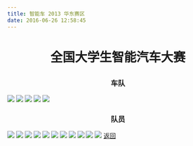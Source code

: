 ```yaml
---
title: 智能车 2013 华东赛区
date: 2016-06-26 12:58:45
---
```

# <p align="center">全国大学生智能汽车大赛<p>
### <p align="center">车队<p>
![](http://bst.cooler-tec.com/bst/honor/nationwide/2013/%E5%85%A8%E5%9B%BD%E5%A4%A7%E5%AD%A6%E7%94%9F%E6%99%BA%E8%83%BD%E6%B1%BD%E8%BD%A6%E5%A4%A7%E8%B5%9B1.jpg)
![](http://bst.cooler-tec.com/bst/honor/nationwide/2013/%E5%85%A8%E5%9B%BD%E5%A4%A7%E5%AD%A6%E7%94%9F%E6%99%BA%E8%83%BD%E6%B1%BD%E8%BD%A6%E5%A4%A7%E8%B5%9B2.jpg)
![](http://bst.cooler-tec.com/bst/honor/nationwide/2013/%E5%85%A8%E5%9B%BD%E5%A4%A7%E5%AD%A6%E7%94%9F%E6%99%BA%E8%83%BD%E6%B1%BD%E8%BD%A6%E5%A4%A7%E8%B5%9B3.jpg)
![](http://bst.cooler-tec.com/bst/honor/nationwide/2013/%E5%85%A8%E5%9B%BD%E5%A4%A7%E5%AD%A6%E7%94%9F%E6%99%BA%E8%83%BD%E6%B1%BD%E8%BD%A6%E5%A4%A7%E8%B5%9B4.jpg)
![](http://bst.cooler-tec.com/bst/honor/nationwide/2013/%E5%85%A8%E5%9B%BD%E5%A4%A7%E5%AD%A6%E7%94%9F%E6%99%BA%E8%83%BD%E6%B1%BD%E8%BD%A6%E5%A4%A7%E8%B5%9B5.jpg)
### <p align="center">队员<p>
![](http://bst.cooler-tec.com/bst/honor/nationwide/2013/%E5%85%A8%E5%9B%BD%E5%A4%A7%E5%AD%A6%E7%94%9F%E6%99%BA%E8%83%BD%E6%B1%BD%E8%BD%A6%E5%A4%A7%E8%B5%9B6.jpg)
![](http://bst.cooler-tec.com/bst/honor/nationwide/2013/%E5%85%A8%E5%9B%BD%E5%A4%A7%E5%AD%A6%E7%94%9F%E6%99%BA%E8%83%BD%E6%B1%BD%E8%BD%A6%E5%A4%A7%E8%B5%9B7.jpg)
![](http://bst.cooler-tec.com/bst/honor/nationwide/2013/%E5%85%A8%E5%9B%BD%E5%A4%A7%E5%AD%A6%E7%94%9F%E6%99%BA%E8%83%BD%E6%B1%BD%E8%BD%A6%E5%A4%A7%E8%B5%9B8.jpg)
![](http://bst.cooler-tec.com/bst/honor/nationwide/2013/%E5%85%A8%E5%9B%BD%E5%A4%A7%E5%AD%A6%E7%94%9F%E6%99%BA%E8%83%BD%E6%B1%BD%E8%BD%A6%E5%A4%A7%E8%B5%9B9.jpg)
![](http://bst.cooler-tec.com/bst/honor/nationwide/2013/%E5%85%A8%E5%9B%BD%E5%A4%A7%E5%AD%A6%E7%94%9F%E6%99%BA%E8%83%BD%E6%B1%BD%E8%BD%A6%E5%A4%A7%E8%B5%9B10.jpg)
![](http://bst.cooler-tec.com/bst/honor/nationwide/2013/%E5%85%A8%E5%9B%BD%E5%A4%A7%E5%AD%A6%E7%94%9F%E6%99%BA%E8%83%BD%E6%B1%BD%E8%BD%A6%E5%A4%A7%E8%B5%9B11.jpg)
![](http://bst.cooler-tec.com/bst/honor/nationwide/2013/%E5%85%A8%E5%9B%BD%E5%A4%A7%E5%AD%A6%E7%94%9F%E6%99%BA%E8%83%BD%E6%B1%BD%E8%BD%A6%E5%A4%A7%E8%B5%9B12.jpg)
![](http://bst.cooler-tec.com/bst/honor/nationwide/2013/%E5%85%A8%E5%9B%BD%E5%A4%A7%E5%AD%A6%E7%94%9F%E6%99%BA%E8%83%BD%E6%B1%BD%E8%BD%A6%E5%A4%A7%E8%B5%9B13.jpg)
![](http://bst.cooler-tec.com/bst/honor/nationwide/2013/%E5%85%A8%E5%9B%BD%E5%A4%A7%E5%AD%A6%E7%94%9F%E6%99%BA%E8%83%BD%E6%B1%BD%E8%BD%A6%E5%A4%A7%E8%B5%9B14.jpg)
![](http://bst.cooler-tec.com/bst/honor/nationwide/2013/%E5%85%A8%E5%9B%BD%E5%A4%A7%E5%AD%A6%E7%94%9F%E6%99%BA%E8%83%BD%E6%B1%BD%E8%BD%A6%E5%A4%A7%E8%B5%9B15.jpg)
![](http://bst.cooler-tec.com/bst/honor/nationwide/2013/%E5%85%A8%E5%9B%BD%E5%A4%A7%E5%AD%A6%E7%94%9F%E6%99%BA%E8%83%BD%E6%B1%BD%E8%BD%A6%E5%A4%A7%E8%B5%9B16.jpg)
[返回](/bst/)